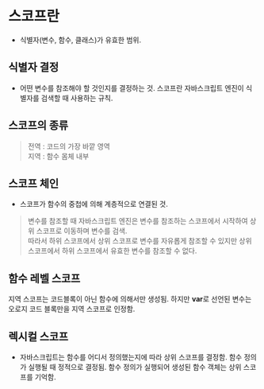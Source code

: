 # 스코프란
- 식별자(변수, 함수, 클래스)가 유효한 범위.

## 식별자 결정
- 어떤 변수를 참조해야 할 것인지를 결정하는 것. 스코프란 자바스크립트 엔진이 식별자를 검색할 때 사용하는 규칙.

## 스코프의 종류
> 전역 : 코드의 가장 바깥 영역 <br>
  지역 : 함수 몸체 내부
  
## 스코프 체인 
- 스코프가 함수의 중첩에 의해 계층적으로 연결된 것. 

> 변수를 참조할 때 자바스크립트 엔진은 변수를 참조하는 스코프에서 시작하여 상위 스코프로 이동하며 변수를 검색. <br>
  따라서 하위 스코프에서 상위 스코프로 변수를 자유롭게 참조할 수 있지만 상위 스코프에서 하위 스코프에서 유효한 변수를 참조할 수 없다.
  
## 함수 레벨 스코프
지역 스코프는 코드블록이 아닌 함수에 의해서만 생성됨.
하지만 **var**로 선언된 변수는 오로지 코드 블록만을 지역 스코프로 인정함.

## 렉시컬 스코프
- 자바스크립트는 함수를 어디서 정의했는지에 따라 상위 스코프를 결정함. 함수 정의가 실행될 때 정적으로 결정됨. 함수 정의가 실행되어 생성된 함수 객체는 상위 스코프를 기억함.
